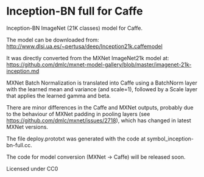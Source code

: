 # Inception-BN full for Caffe

Inception-BN ImageNet (21K classes) model for Caffe.

The model can be downloaded from: http://www.dlsi.ua.es/~pertusa/deep/Inception21k.caffemodel

It was directly converted from the MXNet ImageNet21k model at: https://github.com/dmlc/mxnet-model-gallery/blob/master/imagenet-21k-inception.md

MXNet Batch Normalization is translated into Caffe using a BatchNorm layer
with the learned mean and variance (and scale=1), followed by a Scale layer that applies the learned gamma and beta.

There are minor differences in the Caffe and MXNet outputs, probably due to the behaviour of MXNet padding in pooling layers (see
https://github.com/dmlc/mxnet/issues/2718), which has changed in latest MXNet versions.

The file deploy.prototxt was generated with the code at symbol_inception-bn-full.cc.

The code for model conversion (MXNet -> Caffe) will be released soon.

Licensed under CC0
